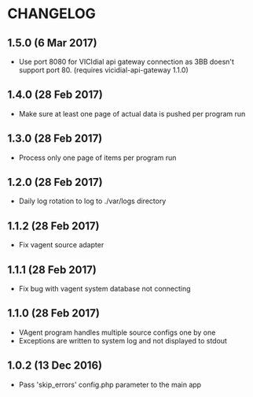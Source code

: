 # CHANGELOG
## 1.5.0 (6 Mar 2017)
- Use port 8080 for VICIdial api gateway connection as 3BB doesn't support port 80.  (requires vicidial-api-gateway 1.1.0)

## 1.4.0 (28 Feb 2017)
- Make sure at least one page of actual data is pushed per program run

## 1.3.0 (28 Feb 2017)
- Process only one page of items per program run

## 1.2.0 (28 Feb 2017)
- Daily log rotation to log to ./var/logs directory

## 1.1.2 (28 Feb 2017)
- Fix vagent source adapter

## 1.1.1 (28 Feb 2017)

- Fix bug with vagent system database not connecting

## 1.1.0 (28 Feb 2017)

- VAgent program handles multiple source configs one by one
- Exceptions are written to system log and not displayed to stdout

## 1.0.2 (13 Dec 2016)

- Pass 'skip_errors' config.php parameter to the main app

